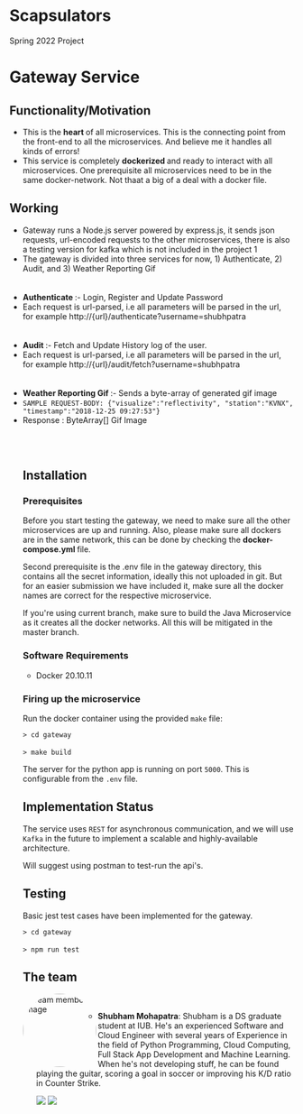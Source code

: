 # Scapsulators
Spring 2022 Project


# Gateway Service

## Functionality/Motivation

<ul>
  <li>This is the <b> heart </b> of all microservices. This is the connecting point from the front-end to all the microservices. And believe me it handles all kinds of errors!</li>
  <li>This service is completely <b> dockerized </b> and ready to interact with all microservices. One prerequisite all microservices need to be in the same docker-network. Not thaat a big of a deal with a docker file. </li>
</ul>

## Working

<ul>
<li>Gateway runs a Node.js server powered by express.js, it sends json requests, url-encoded requests to the other microservices, there is also a testing version for kafka which is not included in the project 1</li>
<li>The gateway is divided into three services for now, 1) Authenticate, 2) Audit, and 3) Weather Reporting Gif </li>
  <br> </br>
  <li> <b> Authenticate </b> :- Login, Register and Update Password</li>
  <li> Each request is url-parsed, i.e all parameters will be parsed in the url, for example http://{url}/authenticate?username=shubhpatra </li>
  <br> </br>
  <li> <b> Audit </b> :- Fetch and Update History log of the user. </li>
  <li> Each request is url-parsed, i.e all parameters will be parsed in the url, for example http://{url}/audit/fetch?username=shubhpatra </li>
  <br> </br>
  <li> <b> Weather Reporting Gif </b>:- Sends a byte-array of generated gif image </li>
  <li> <code>SAMPLE REQUEST-BODY: {"visualize":"reflectivity", "station":"KVNX", "timestamp":"2018-12-25 09:27:53"}</code> </li>
  <li> Response : ByteArray[] Gif Image

<br> </br>

## Installation 

### Prerequisites
Before you start testing the gateway, we need to make sure all the other microservices are up and running. Also, please make sure all dockers are in the same network, this can be done by checking the <b> docker-compose.yml </b> file.

Second prerequisite is the .env file in the gateway directory, this contains all the secret information, ideally this not uploaded in git. But for an easier submission we have included it, make sure all the docker names are correct for the respective microservice. 

If you're using current branch, make sure to build the Java Microservice as it creates all the docker networks. All this will be mitigated in the master branch.

### Software Requirements

* Docker 20.10.11

### Firing up the microservice

Run the docker container using the provided `make` file:

`> cd gateway`
<br> </br>
`> make build`

The server for the python app is running on port `5000`. This is configurable from the `.env` file.



## Implementation Status

The service uses `REST` for asynchronous communication, and we will use `Kafka` in the future to implement a scalable and highly-available architecture.

Will suggest using postman to test-run the api's.

## Testing

Basic jest test cases have been implemented for the gateway. 

`> cd gateway`
<br> </br>
`> npm run test`



## The team


<img src="https://i.ibb.co/K72RqYw/personal.jpg" alt="Team member's Image" width="130" ALIGN ="left" style="border-radius:50%;"/><br>

- **Shubham Mohapatra**: Shubham is a DS graduate student at IUB. He's an experienced Software and Cloud Engineer with several years of Experience in the field of Python Programming, Cloud Computing, Full Stack App Development and Machine Learning. When he's not developing stuff, he can be found playing the guitar, scoring a goal in soccer or improving his K/D ratio in Counter Strike.


   [<img src="https://img.shields.io/badge/LinkedIn-0077B5?style=for-the-badge&logo=linkedin&logoColor=white" />](https://www.linkedin.com/in/shubhammohapatra/)
   [<img src="https://img.shields.io/badge/GitHub-100000?style=for-the-badge&logo=github&logoColor=white" />](https://github.com/shubhpatr/)
